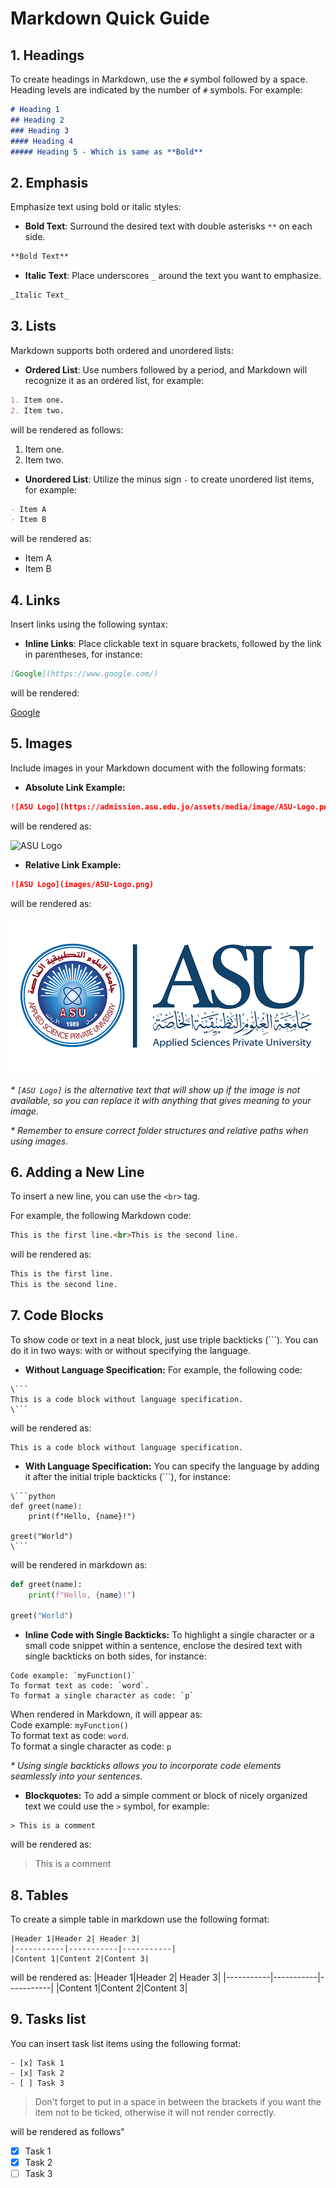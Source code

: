 # Markdown Quick Guide

## 1. Headings

To create headings in Markdown, use the `#` symbol followed by a space. Heading levels are indicated by the number of `#` symbols. For example:

```markdown
# Heading 1
## Heading 2
### Heading 3
#### Heading 4
##### Heading 5 - Which is same as **Bold**
```

## 2. Emphasis
Emphasize text using bold or italic styles:
- **Bold Text**: Surround the desired text with double asterisks `**` on each side.
```markdown
**Bold Text**
```
- **Italic Text**: Place underscores `_` around the text you want to emphasize.
```markdown
_Italic Text_
```
## 3. Lists
Markdown supports both ordered and unordered lists:
- **Ordered List**: Use numbers followed by a period, and Markdown will recognize it as an ordered list, for example:
```markdown
1. Item one.
2. Item two.
```
will be rendered as follows:
1. Item one.
2. Item two.
- **Unordered List**: Utilize the minus sign `-` to create unordered list items, for example:
```markdown
- Item A
- Item B
```

will be rendered as:
- Item A
- Item B

## 4. Links
Insert links using the following syntax:
- **Inline Links**: Place clickable text in square brackets, followed by the link in parentheses, for instance:
```markdown
[Google](https://www.google.com/)
```
will be rendered:

[Google](https://www.google.com/)

## 5. Images
Include images in your Markdown document with the following formats:
- **Absolute Link Example:**
```markdown
![ASU Logo](https://admission.asu.edu.jo/assets/media/image/ASU-Logo.png)
```
will be rendered as:

![ASU Logo]([https://admission.asu.edu.jo/assets/media/image/ASU-Logo.png](https://basepaws.com/_next/image?url=https%3A%2F%2Fimages.ctfassets.net%2F7hqiona4456t%2F3Ks1FXaeWtNa8yHErHzQfA%2F592ee709464f16de0bae5d62f642142a%2Fbengal_cat__1_.jpg&w=640&q=75))

- **Relative Link Example:**
```markdown
![ASU Logo](images/ASU-Logo.png)
```
will be rendered as:

![ASU Logo](images/ASU-Logo.png)

_* `[ASU Logo]` is the alternative text that will show up if the image is not available, so you can replace it with anything that gives meaning to your image._

_* Remember to ensure correct folder structures and relative paths when using images._
## 6. Adding a New Line
To insert a new line, you can use the `<br>` tag.

For example, the following Markdown code:
```markdown
This is the first line.<br>This is the second line.
```
will be rendered as:
```markdown
This is the first line.
This is the second line.
```

## 7. Code Blocks

To show code or text in a neat block, just use triple backticks (```). You can do it in two ways: with or without specifying the language.

- **Without Language Specification:**
For example, the following code:

```
\```
This is a code block without language specification.
\```
```
will be rendered as:
```
This is a code block without language specification.
```
- **With Language Specification:**
You can specify the language by adding it after the initial triple backticks (```), for instance:

```
\```python
def greet(name):
    print(f"Hello, {name}!")

greet("World")
\```
```
will be rendered in markdown as:
```python
def greet(name):
    print(f"Hello, {name}!")

greet("World")
```

- **Inline Code with Single Backticks:**
To highlight a single character or a small code snippet within a sentence, enclose the desired text with single backticks on both sides, for instance:
```
Code example: `myFunction()`
To format text as code: `word`.
To format a single character as code: `p`
```
When rendered in Markdown, it will appear as:<br>
Code example: `myFunction()`<br>
To format text as code: `word`.<br>
To format a single character as code: `p`

_* Using single backticks allows you to incorporate code elements seamlessly into your sentences._

- **Blockquotes:**
To add a simple comment or block of nicely organized text we could use the `>` symbol, for example:
```
> This is a comment
```
will be rendered as:
> This is a comment

## 8. Tables
To create a simple table in markdown use the following format:

```
|Header 1|Header 2| Header 3|
|-----------|-----------|-----------|
|Content 1|Content 2|Content 3|
```
will be rendered as:
|Header 1|Header 2| Header 3|
|-----------|-----------|-----------|
|Content 1|Content 2|Content 3|

## 9. Tasks list
You can insert task list items using the following format:
```
- [x] Task 1
- [x] Task 2
- [ ] Task 3
```
> Don't forget to put in a space in between the brackets if you want the item not to be ticked, otherwise it will not render correctly.

will be rendered as follows"
- [x] Task 1
- [x] Task 2
- [ ]  Task 3
